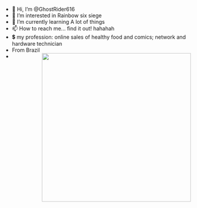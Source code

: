 - 👋 Hi, I’m @GhostRider616
- 👀 I’m interested in Rainbow six siege
- 🌱 I’m currently learning A lot of things 
- 📫 How to reach me... find it out! hahahah
- 💲  my profession: online sales of healthy food and comics; network and hardware technician
- From Brazil
- <img align="right" width="400px" src="![image](https://user-images.githubusercontent.com/102391484/160211814-3831bcd3-8852-44dc-b809-c732a20707eb.png)">
